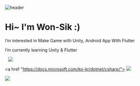 ![header](https://capsule-render.vercel.app/api?type=waving&color=auto&height=300&section=header&text=WonSik%20&fontSize=90)
<h1> Hi~ I'm Won-Sik :) </h1>
<p> I’m interested in Make Game with Unity, Android App With Flutter </p>
<p> I’m currently learning Unity & Flutter </p>

<div class="separator" style="clear: both;">
<a href="https://www.instagram.com/weosigi/">
    <img src="http://img.shields.io/badge/Instagram-6?style=flat&logo=Instagram&link=https://www.instagram.com/weosigi/"
        style="height : auto; margin-left : 10px; margin-right : 10px;"/>
</a>

<a href "https://docs.microsoft.com/ko-kr/dotnet/csharp/">
    <img src="https://img.shields.io/badge/.net-c%23-blue?style=flat-square&logo=c%23-c%23&logoColor=green"/>
</a>

<a href ="https://unity.com/kr">
    <img src="https://img.shields.io/badge/Unity-Unity-orange?style=flat-square&logo=Unity-Unity-&logoColor=White"/>
</a>
    
</div>


